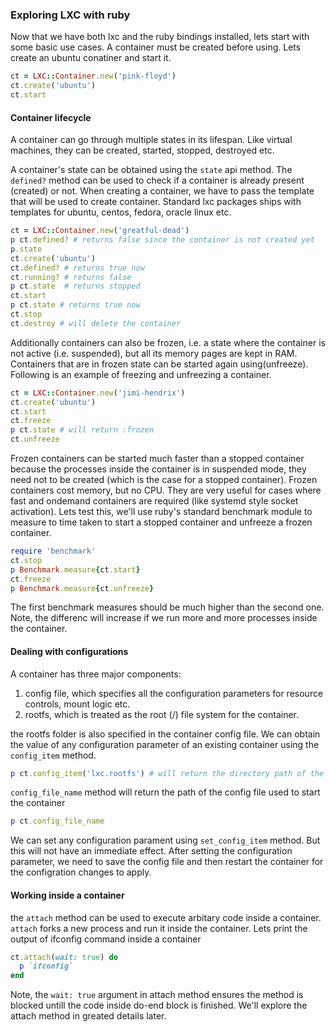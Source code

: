 ### Exploring LXC with ruby

Now that we have both lxc and the ruby bindings installed, lets start with some basic use cases. A container must be created before using. Lets create an ubuntu conatiner and start it.

  ```ruby
  ct = LXC::Container.new('pink-floyd')
  ct.create('ubuntu')
  ct.start
  ```

#### Container lifecycle

A container can go through multiple states in its lifespan. Like virtual machines, they can be created, started, stopped, destroyed etc. 

A container's state can be obtained using the `state` api method. The `defined?` method can be used to check if a container is already present (created) or not. When creating a container, we have to pass the template that will be used to create container. Standard lxc packages ships with templates for ubuntu, centos, fedora, oracle linux etc.

  ```ruby
  ct = LXC::Container.new('greatful-dead')
  p ct.defined? # returns false since the container is not created yet
  p.state
  ct.create('ubuntu')
  ct.defined? # returns true now
  ct.running? # returns false
  p ct.state  # returns stopped
  ct.start    
  p ct.state # returns true now
  ct.stop
  ct.destroy # will delete the container
  ```

Additionally containers can also be frozen, i.e. a state where the container is not active (i.e. suspended), but all its memory pages are kept in RAM. Containers that are in frozen state can be started again using(unfreeze). Following is an example of freezing and unfreezing a container.

  ```ruby
  ct = LXC::Container.new('jimi-hendrix')
  ct.create('ubuntu')
  ct.start
  ct.freeze
  p ct.state # will return :frozen
  ct.unfreeze
  ```

Frozen containers can be started much faster than a stopped container because the processes inside the container is in suspended mode, they need not to be created (which is the case for a stopped container). Frozen containers cost memory, but no CPU. They are very useful for cases where fast and ondemand containers are required (like systemd style socket activation). Lets test this, we'll use ruby's standard benchmark module to measure to time taken to start a stopped container and unfreeze a frozen container.

```ruby
require 'benchmark'
ct.stop 
p Benchmark.measure{ct.start}
ct.freeze
p Benchmark.measure{ct.unfreeze}
```
The first benchmark measures should be much higher than the second one. Note, the differenc will increase if we run more and more processes inside the container.


#### Dealing with configurations

A container has three major components:
  1. config file, which specifies all the configuration parameters for resource controls, mount logic etc.
  2. rootfs, which is treated as the root (/) file system for the container.

 the rootfs folder is also specified in the container config file. We can obtain the value of any configuration parameter of an existing container using the `config_item` method.
  ```ruby
  p ct.config_item('lxc.rootfs') # will return the directory path of the containers rootfs

  ```
`config_file_name` method will return the path of the config file used to start the container
  ```ruby
  p ct.config_file_name
  ```
We can set any configuration parament using `set_config_item` method. But this will not have an immediate effect. After setting the configuration parameter, we need to save the config file and then restart the container for the configration changes to apply.


#### Working inside a container
the `attach` method can be used to execute arbitary code inside a container. `attach` forks a new process and run it inside the container. Lets print the output of ifconfig command inside a container
  ```ruby
  ct.attach(wait: true) do
    p `ifconfig`
  end
  ```
  Note, the `wait: true` argument in attach method ensures the method is blocked untill the code inside do-end block is finished. We'll explore the attach method in greated details later.

